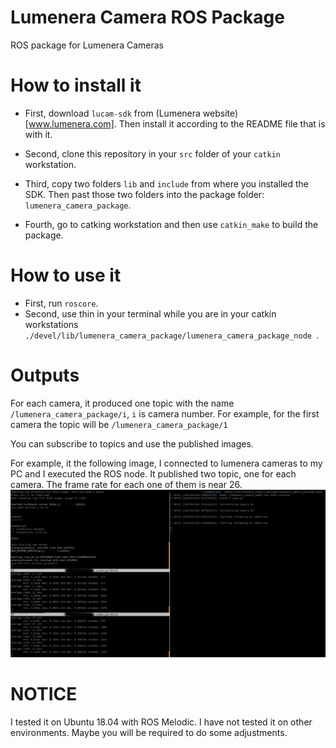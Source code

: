 # Lumenera Camera ROS Package
ROS package for Lumenera Cameras

# How to install it
- First, download `lucam-sdk` from (Lumenera website)[www.lumenera.com]. Then install it according to the README file that is with it.

- Second, clone this repository in your `src` folder of your `catkin` workstation.

- Third, copy two folders `lib` and `include` from where you installed the SDK. Then past those two folders into the package folder: `lumenera_camera_package`.

- Fourth, go to catking workstation and then use `catkin_make`  to build the package.

# How to use it
- First, run `roscore`.
- Second, use thin in your terminal while you are in your catkin workstations `./devel/lib/lumenera_camera_package/lumenera_camera_package_node `.

# Outputs
For each camera, it produced one topic with the name `/lumenera_camera_package/i`, `i` is camera number. For example, for the first camera the topic will be `/lumenera_camera_package/1`

You can subscribe to topics and use the published images.

For example, it the following image, I connected to lumenera cameras to my PC and I executed the ROS node. It published two topic, one for each camera. The frame rate for each one of them is near 26.
![Lumenera Cameras ROS package](/imgs/demo.png?raw=true)

# NOTICE
I tested it on Ubuntu 18.04 with ROS Melodic. I have not tested it on other environments. Maybe you will be required to do some adjustments.
